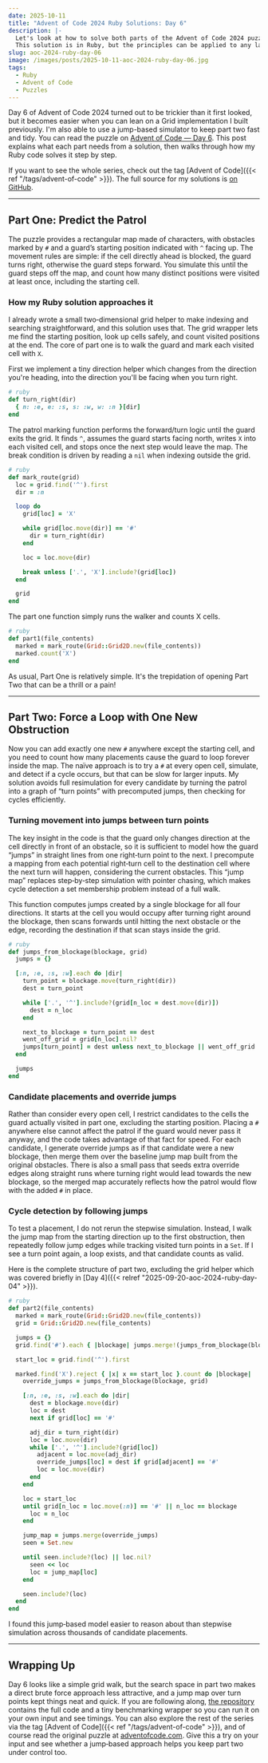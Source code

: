 ```yaml
---
date: 2025-10-11
title: "Advent of Code 2024 Ruby Solutions: Day 6"
description: |-
  Let's look at how to solve both parts of the Advent of Code 2024 puzzle on day 6.
  This solution is in Ruby, but the principles can be applied to any language.
slug: aoc-2024-ruby-day-06
image: /images/posts/2025-10-11-aoc-2024-ruby-day-06.jpg
tags:
  - Ruby
  - Advent of Code
  - Puzzles
---
```


Day 6 of Advent of Code 2024 turned out to be trickier than it first looked, but it becomes easier when you can lean on a Grid implementation I built previously.
I'm also able to use a jump-based simulator to keep part two fast and tidy.
You can read the puzzle on [Advent of Code — Day 6](https://adventofcode.com/2024/day/6).
This post explains what each part needs from a solution, then walks through how my Ruby code solves it step by step.

If you want to see the whole series, check out the tag [Advent of Code]({{< ref "/tags/advent-of-code" >}}).
The full source for my solutions is [on GitHub](https://github.com/sdjmchattie/AdventOfCode2024).

---

## Part One: Predict the Patrol

The puzzle provides a rectangular map made of characters, with obstacles marked by `#` and a guard’s starting position indicated with `^` facing up.
The movement rules are simple: if the cell directly ahead is blocked, the guard turns right, otherwise the guard steps forward.
You simulate this until the guard steps off the map, and count how many distinct positions were visited at least once, including the starting cell.

### How my Ruby solution approaches it

I already wrote a small two‑dimensional grid helper to make indexing and searching straightforward, and this solution uses that.
The grid wrapper lets me find the starting position, look up cells safely, and count visited positions at the end.
The core of part one is to walk the guard and mark each visited cell with `X`.

First we implement a tiny direction helper which changes from the direction you're heading, into the direction you'll be facing when you turn right.

```ruby
# ruby
def turn_right(dir)
  { n: :e, e: :s, s: :w, w: :n }[dir]
end
```

The patrol marking function performs the forward/turn logic until the guard exits the grid.
It finds `^`, assumes the guard starts facing north, writes `X` into each visited cell, and stops once the next step would leave the map.
The break condition is driven by reading a `nil` when indexing outside the grid.

```ruby
# ruby
def mark_route(grid)
  loc = grid.find('^').first
  dir = :n

  loop do
    grid[loc] = 'X'

    while grid[loc.move(dir)] == '#'
      dir = turn_right(dir)
    end

    loc = loc.move(dir)

    break unless ['.', 'X'].include?(grid[loc])
  end

  grid
end
```

The part one function simply runs the walker and counts X cells.

```ruby
# ruby
def part1(file_contents)
  marked = mark_route(Grid::Grid2D.new(file_contents))
  marked.count('X')
end
```

As usual, Part One is relatively simple.
It's the trepidation of opening Part Two that can be a thrill or a pain!

---

## Part Two: Force a Loop with One New Obstruction

Now you can add exactly one new `#` anywhere except the starting cell, and you need to count how many placements cause the guard to loop forever inside the map.
The naïve approach is to try a `#` at every open cell, simulate, and detect if a cycle occurs, but that can be slow for larger inputs.
My solution avoids full resimulation for every candidate by turning the patrol into a graph of “turn points” with precomputed jumps, then checking for cycles efficiently.

### Turning movement into jumps between turn points

The key insight in the code is that the guard only changes direction at the cell directly in front of an obstacle, so it is sufficient to model how the guard “jumps” in straight lines from one right‑turn point to the next.
I precompute a mapping from each potential right‑turn cell to the destination cell where the next turn will happen, considering the current obstacles.
This “jump map” replaces step‑by‑step simulation with pointer chasing, which makes cycle detection a set membership problem instead of a full walk.

This function computes jumps created by a single blockage for all four directions.
It starts at the cell you would occupy after turning right around the blockage, then scans forwards until hitting the next obstacle or the edge, recording the destination if that scan stays inside the grid.

```ruby
# ruby
def jumps_from_blockage(blockage, grid)
  jumps = {}

  [:n, :e, :s, :w].each do |dir|
    turn_point = blockage.move(turn_right(dir))
    dest = turn_point

    while ['.', '^'].include?(grid[n_loc = dest.move(dir)])
      dest = n_loc
    end

    next_to_blockage = turn_point == dest
    went_off_grid = grid[n_loc].nil?
    jumps[turn_point] = dest unless next_to_blockage || went_off_grid
  end

  jumps
end
```

### Candidate placements and override jumps

Rather than consider every open cell, I restrict candidates to the cells the guard actually visited in part one, excluding the starting position.
Placing a `#` anywhere else cannot affect the patrol if the guard would never pass it anyway, and the code takes advantage of that fact for speed.
For each candidate, I generate override jumps as if that candidate were a new blockage, then merge them over the baseline jump map built from the original obstacles.
There is also a small pass that seeds extra override edges along straight runs where turning right would lead towards the new blockage, so the merged map accurately reflects how the patrol would flow with the added `#` in place.

### Cycle detection by following jumps

To test a placement, I do not rerun the stepwise simulation.
Instead, I walk the jump map from the starting direction up to the first obstruction, then repeatedly follow jump edges while tracking visited turn points in a `Set`.
If I see a turn point again, a loop exists, and that candidate counts as valid.

Here is the complete structure of part two, excluding the grid helper which was covered briefly in [Day 4]({{< relref "2025-09-20-aoc-2024-ruby-day-04" >}}).

```ruby
# ruby
def part2(file_contents)
  marked = mark_route(Grid::Grid2D.new(file_contents))
  grid = Grid::Grid2D.new(file_contents)

  jumps = {}
  grid.find('#').each { |blockage| jumps.merge!(jumps_from_blockage(blockage, grid)) }

  start_loc = grid.find('^').first

  marked.find('X').reject { |x| x == start_loc }.count do |blockage|
    override_jumps = jumps_from_blockage(blockage, grid)

    [:n, :e, :s, :w].each do |dir|
      dest = blockage.move(dir)
      loc = dest
      next if grid[loc] == '#'

      adj_dir = turn_right(dir)
      loc = loc.move(dir)
      while ['.', '^'].include?(grid[loc])
        adjacent = loc.move(adj_dir)
        override_jumps[loc] = dest if grid[adjacent] == '#'
        loc = loc.move(dir)
      end
    end

    loc = start_loc
    until grid[n_loc = loc.move(:n)] == '#' || n_loc == blockage
      loc = n_loc
    end

    jump_map = jumps.merge(override_jumps)
    seen = Set.new

    until seen.include?(loc) || loc.nil?
      seen << loc
      loc = jump_map[loc]
    end

    seen.include?(loc)
  end
end
```

I found this jump‑based model easier to reason about than stepwise simulation across thousands of candidate placements.

---

## Wrapping Up

Day 6 looks like a simple grid walk, but the search space in part two makes a direct brute force approach less attractive, and a jump map over turn points kept things neat and quick.
If you are following along, [the repository](https://github.com/sdjmchattie/AdventOfCode2024) contains the full code and a tiny benchmarking wrapper so you can run it on your own input and see timings.
You can also explore the rest of the series via the tag [Advent of Code]({{< ref "/tags/advent-of-code" >}}), and of course read the original puzzle at [adventofcode.com](https://adventofcode.com/2024/day/6).
Give this a try on your input and see whether a jump‑based approach helps you keep part two under control too.
